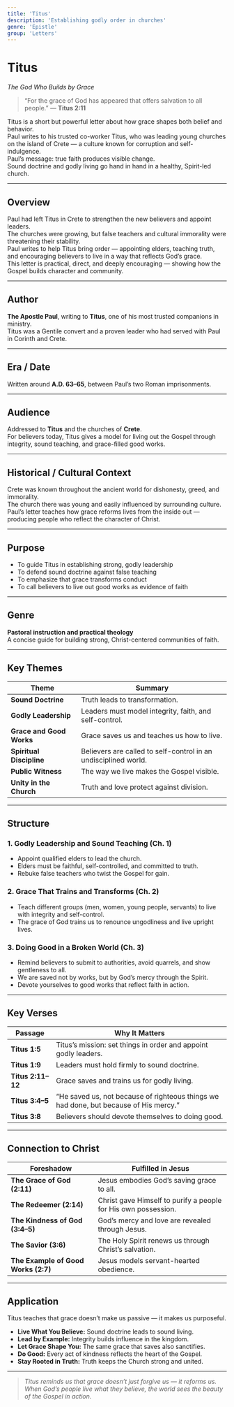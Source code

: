 ```yaml
---
title: 'Titus'
description: 'Establishing godly order in churches'
genre: 'Epistle'
group: 'Letters'
---
```


# Titus  
*The God Who Builds by Grace*

> “For the grace of God has appeared that offers salvation to all people.” — **Titus 2:11**

Titus is a short but powerful letter about how grace shapes both belief and behavior.  
Paul writes to his trusted co-worker Titus, who was leading young churches on the island of Crete — a culture known for corruption and self-indulgence.  
Paul’s message: true faith produces visible change.  
Sound doctrine and godly living go hand in hand in a healthy, Spirit-led church.

---

## Overview  
Paul had left Titus in Crete to strengthen the new believers and appoint leaders.  
The churches were growing, but false teachers and cultural immorality were threatening their stability.  
Paul writes to help Titus bring order — appointing elders, teaching truth, and encouraging believers to live in a way that reflects God’s grace.  
This letter is practical, direct, and deeply encouraging — showing how the Gospel builds character and community.

---

## Author  
**The Apostle Paul**, writing to **Titus**, one of his most trusted companions in ministry.  
Titus was a Gentile convert and a proven leader who had served with Paul in Corinth and Crete.

---

## Era / Date  
Written around **A.D. 63–65**, between Paul’s two Roman imprisonments.

---

## Audience  
Addressed to **Titus** and the churches of **Crete**.  
For believers today, Titus gives a model for living out the Gospel through integrity, sound teaching, and grace-filled good works.

---

## Historical / Cultural Context  
Crete was known throughout the ancient world for dishonesty, greed, and immorality.  
The church there was young and easily influenced by surrounding culture.  
Paul’s letter teaches how grace reforms lives from the inside out — producing people who reflect the character of Christ.

---

## Purpose  
- To guide Titus in establishing strong, godly leadership  
- To defend sound doctrine against false teaching  
- To emphasize that grace transforms conduct  
- To call believers to live out good works as evidence of faith  

---

## Genre  
**Pastoral instruction and practical theology**  
A concise guide for building strong, Christ-centered communities of faith.

---

## Key Themes  

| Theme | Summary |
|-------|----------|
| **Sound Doctrine** | Truth leads to transformation. |
| **Godly Leadership** | Leaders must model integrity, faith, and self-control. |
| **Grace and Good Works** | Grace saves us and teaches us how to live. |
| **Spiritual Discipline** | Believers are called to self-control in an undisciplined world. |
| **Public Witness** | The way we live makes the Gospel visible. |
| **Unity in the Church** | Truth and love protect against division. |

---

## Structure  

### 1. Godly Leadership and Sound Teaching (Ch. 1)
- Appoint qualified elders to lead the church.  
- Elders must be faithful, self-controlled, and committed to truth.  
- Rebuke false teachers who twist the Gospel for gain.  

### 2. Grace That Trains and Transforms (Ch. 2)
- Teach different groups (men, women, young people, servants) to live with integrity and self-control.  
- The grace of God trains us to renounce ungodliness and live upright lives.  

### 3. Doing Good in a Broken World (Ch. 3)
- Remind believers to submit to authorities, avoid quarrels, and show gentleness to all.  
- We are saved not by works, but by God’s mercy through the Spirit.  
- Devote yourselves to good works that reflect faith in action.  

---

## Key Verses  

| Passage | Why It Matters |
|----------|----------------|
| **Titus 1:5** | Titus’s mission: set things in order and appoint godly leaders. |
| **Titus 1:9** | Leaders must hold firmly to sound doctrine. |
| **Titus 2:11–12** | Grace saves and trains us for godly living. |
| **Titus 3:4–5** | “He saved us, not because of righteous things we had done, but because of His mercy.” |
| **Titus 3:8** | Believers should devote themselves to doing good. |

---

## Connection to Christ  

| Foreshadow | Fulfilled in Jesus |
|-------------|-------------------|
| **The Grace of God (2:11)** | Jesus embodies God’s saving grace to all. |
| **The Redeemer (2:14)** | Christ gave Himself to purify a people for His own possession. |
| **The Kindness of God (3:4–5)** | God’s mercy and love are revealed through Jesus. |
| **The Savior (3:6)** | The Holy Spirit renews us through Christ’s salvation. |
| **The Example of Good Works (2:7)** | Jesus models servant-hearted obedience. |

---

## Application  
Titus teaches that grace doesn’t make us passive — it makes us purposeful.  
- **Live What You Believe:** Sound doctrine leads to sound living.  
- **Lead by Example:** Integrity builds influence in the kingdom.  
- **Let Grace Shape You:** The same grace that saves also sanctifies.  
- **Do Good:** Every act of kindness reflects the heart of the Gospel.  
- **Stay Rooted in Truth:** Truth keeps the Church strong and united.  

---

> *Titus reminds us that grace doesn’t just forgive us — it reforms us. When God’s people live what they believe, the world sees the beauty of the Gospel in action.*
